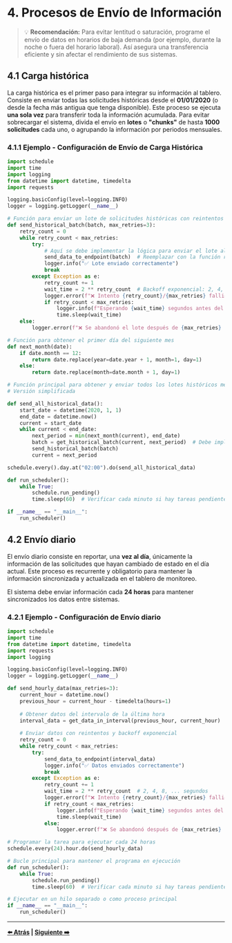 # 4. Procesos de Envío de Información

> 💡 **Recomendación:** Para evitar lentitud o saturación, programe el envío de datos en horarios de baja demanda (por ejemplo, durante la noche o fuera del horario laboral). Así asegura una transferencia eficiente y sin afectar el rendimiento de sus sistemas.

## 4.1 Carga histórica

La carga histórica es el primer paso para integrar su información al tablero. Consiste en enviar todas las solicitudes históricas desde el **01/01/2020** (o desde la fecha más antigua que tenga disponible). Este proceso se ejecuta **una sola vez** para transferir toda la información acumulada. Para evitar sobrecargar el sistema, divida el envío en **lotes** o **"chunks"** de hasta **1000 solicitudes** cada uno, o agrupando la información por periodos mensuales.

### 4.1.1 Ejemplo - Configuración de Envío de Carga Histórica

```python
import schedule
import time
import logging
from datetime import datetime, timedelta
import requests

logging.basicConfig(level=logging.INFO)
logger = logging.getLogger(__name__)

# Función para enviar un lote de solicitudes históricas con reintentos y backoff exponencial
def send_historical_batch(batch, max_retries=3):
    retry_count = 0
    while retry_count < max_retries:
        try:
            # Aquí se debe implementar la lógica para enviar el lote al endpoint real
            send_data_to_endpoint(batch)  # Reemplazar con la función real de envío
            logger.info("✅ Lote enviado correctamente")
            break
        except Exception as e:
            retry_count += 1
            wait_time = 2 ** retry_count  # Backoff exponencial: 2, 4, 8, ... segundos
            logger.error(f"❌ Intento {retry_count}/{max_retries} fallido: {str(e)}")
            if retry_count < max_retries:
                logger.info(f"Esperando {wait_time} segundos antes del siguiente intento...")
                time.sleep(wait_time)
    else:
        logger.error(f"❌ Se abandonó el lote después de {max_retries} intentos fallidos")

# Función para obtener el primer día del siguiente mes
def next_month(date):
    if date.month == 12:
        return date.replace(year=date.year + 1, month=1, day=1)
    else:
        return date.replace(month=date.month + 1, day=1)

# Función principal para obtener y enviar todos los lotes históricos mes por mes
# Versión simplificada

def send_all_historical_data():
    start_date = datetime(2020, 1, 1)
    end_date = datetime.now()
    current = start_date
    while current < end_date:
        next_period = min(next_month(current), end_date)
        batch = get_historical_batch(current, next_period)  # Debe implementar esta función
        send_historical_batch(batch)
        current = next_period

schedule.every().day.at("02:00").do(send_all_historical_data)

def run_scheduler():
    while True:
        schedule.run_pending()
        time.sleep(60)  # Verificar cada minuto si hay tareas pendientes

if __name__ == "__main__":
    run_scheduler()
```

## 4.2 Envío diario

El envío diario consiste en reportar, una **vez al día**, únicamente la información de las solicitudes que hayan cambiado de estado en el día actual. Este proceso es recurrente y obligatorio para mantener la información sincronizada y actualizada en el tablero de monitoreo.

El sistema debe enviar información cada **24 horas** para mantener sincronizados los datos entre sistemas.

### 4.2.1 Ejemplo - Configuración de Envío diario

```python
import schedule
import time
from datetime import datetime, timedelta
import requests
import logging

logging.basicConfig(level=logging.INFO)
logger = logging.getLogger(__name__)

def send_hourly_data(max_retries=3):
    current_hour = datetime.now()
    previous_hour = current_hour - timedelta(hours=1)
    
    # Obtener datos del intervalo de la última hora
    interval_data = get_data_in_interval(previous_hour, current_hour)
    
    # Enviar datos con reintentos y backoff exponencial
    retry_count = 0
    while retry_count < max_retries:
        try:
            send_data_to_endpoint(interval_data)
            logger.info("✅ Datos enviados correctamente")
            break
        except Exception as e:
            retry_count += 1
            wait_time = 2 ** retry_count  # 2, 4, 8, ... segundos
            logger.error(f"❌ Intento {retry_count}/{max_retries} fallido: {str(e)}")
            if retry_count < max_retries:
                logger.info(f"Esperando {wait_time} segundos antes del siguiente intento...")
                time.sleep(wait_time)
            else:
                logger.error(f"❌ Se abandonó después de {max_retries} intentos fallidos")

# Programar la tarea para ejecutar cada 24 horas
schedule.every(24).hour.do(send_hourly_data)

# Bucle principal para mantener el programa en ejecución
def run_scheduler():
    while True:
        schedule.run_pending()
        time.sleep(60)  # Verificar cada minuto si hay tareas pendientes

# Ejecutar en un hilo separado o como proceso principal
if __name__ == "__main__":
    run_scheduler()
```

---

**[⬅️ Atrás](03-envio-solicitudes.md) | [Siguiente ➡️](05-consideraciones-adicionales.md)**
